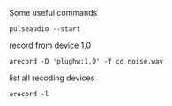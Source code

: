Some useful commands

`pulseaudio --start`


record from device 1,0

`arecord -D 'plughw:1,0' -f cd noise.wav`


list all recoding devices

`arecord -l` 